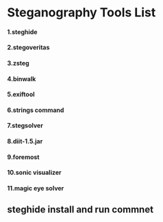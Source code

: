<b><h1> Steganography Tools List </h1></b>

<b><h4>1.steghide<b><h4>
<b><h4>2.stegoveritas<b><h4>
<b><h4>3.zsteg<b><h4>
<b><h4>4.binwalk<b><h4>
<b><h4>5.exiftool<b><h4>
<b><h4>6.strings command<b><h4>
<b><h4>7.stegsolver<b><h4>
<b><h4>8.diit-1.5.jar<b><h4>
<b><h4>9.foremost<b><h4>
<b><h4>10.sonic visualizer<b><h4>
<b><h4>11.magic eye solver<b><h4>


<b><h2>steghide install and run commnet</b></h2>
